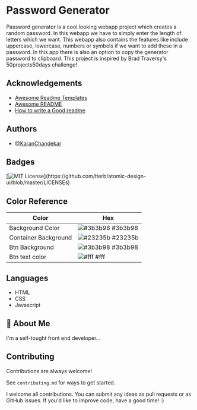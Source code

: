 # Password Generator

Password generator is a cool looking webapp project which creates a random password. In this webapp we have to simply enter the length of letters which we want. This webapp also contains the features like include uppercase, lowercase, numbers or symbols if we want to add these in a password. In this app there is also an option to copy the generator password to clipboard. This project is inspired by Brad Traversy's 50projects50days challenge!

## Acknowledgements

- [Awesome Readme Templates](https://awesomeopensource.com/project/elangosundar/awesome-README-templates)
- [Awesome README](https://github.com/matiassingers/awesome-readme)
- [How to write a Good readme](https://bulldogjob.com/news/449-how-to-write-a-good-readme-for-your-github-project)

## Authors

- [@KaranChandekar](https://www.github.com/KaranChandekar)

## Badges

[![MIT License](https://img.shields.io/apm/l/atomic-design-ui.svg?)](https://github.com/tterb/atomic-design-ui/blob/master/LICENSEs)

## Color Reference

| Color                | Hex                                                              |
| -------------------- | ---------------------------------------------------------------- |
| Background Color     | ![#3b3b98](https://via.placeholder.com/10/3b3b98?text=+) #3b3b98 |
| Container Background | ![#23235b](https://via.placeholder.com/10/23235b?text=+) #23235b |
| Btn Background       | ![#3b3b98](https://via.placeholder.com/10/3b3b98?text=+) #3b3b98 |
| Btn text color       | ![#fff](https://via.placeholder.com/10/fff?text=+) #fff          |

## Languages

- HTML
- CSS
- Javascript

## 🚀 About Me

I'm a self-tought front end developer...

## Contributing

Contributions are always welcome!

See `contributing.md` for ways to get started.

I welcome all contributions. You can submit any ideas as pull requests or as GitHub issues. If you'd like to improve code, have a good time! :)
